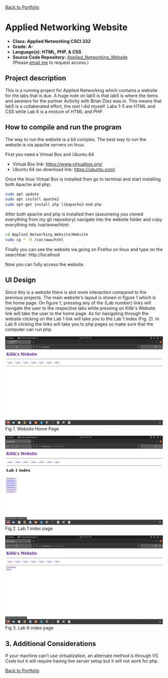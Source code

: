 [Back to Portfolio](./)

Applied Networking Website
===============

-   **Class: Applied Networking CSCI 332** 
-   **Grade: A-** 
-   **Language(s): HTML, PHP, & CSS** 
-   **Source Code Repository:** [Applied_Networking_Website](https://github.com/kilikwhite/Applied_Networking_Website)  
    (Please [email me](mailto:kilikwhite@.outlook.com?subject=GitHub%20Access) to request access.)

## Project description

This is a running project for Applied Networking which contains a website for the labs that is due.  A huge note on lab5 is that lab5 is where the items and awsners for the partner Activity with Brian Diez was in.  This means that lab5 is a collaberated effort, the rest I did myself.  Labs 1-5 are HTML and CSS while Lab 6 is a mixture of HTML and PHP.


## How to compile and run the program

The way to run the website is a bit complex.  The best way to run the website is via apache servers on linux.

First you need a Virtual Box and Ubuntu 64
-  Virtual Box link:  https://www.virtualbox.org/
-  Ubuntu 64 iso download link:  https://ubuntu.com/

Once the linux Virtual Box is installed then go to terminal and start installing both Apache and php:

```bash
sudo apt update
sudo apt install apache2
sudo apt-get install php libapache2-mod-php
```

After both apache and php is installed then (assumeing you cloned everything from my git repository) navigate into the website folder and copy everything into /var/www/html:

```bash
cd Applied_Networking_Website/Website
sudo cp * -R /var/www/html
```

Finally you can see the website via going on Firefox on linux and type on the searchbar: http://localhost

Now you can fully access the website.

## UI Design

Since this is a website there is alot more interaction compared to the previous projects.  The main website's layout is shown in figure 1 which is the home page.  On figure 1, pressing any of the (Lab number) links will navigate the user to the respective labs while pressing on Kilik's Website link will take the user to the home page.  As for navigating through the website clicking on the Lab 1 link will take you to the Lab 1 Index (Fig. 2).  In Lab 6 clicking the links will take you to php pages so make sure that the computer can run php.


![screenshot](images/Project_3_screenshots/Home.png)  
Fig 1. Website Home Page

![screenshot](images/Project_3_screenshots/Lab_1.png)  
Fig 2. Lab 1 index page

![screenshot](images/Project_3_screenshots/Lab_6.png)  
Fig 3. Lab 6 index page

## 3. Additional Considerations

If your machine can't use virtualization, an alternate method is through VS Code but it will require having live server setup but it will not work for php. 


[Back to Portfolio](./)

